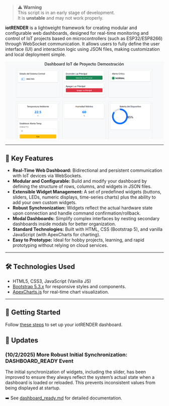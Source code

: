 > ⚠️ **Warning**  
> This script is in an early stage of development.  
> It is **unstable** and may not work properly.

**iotRENDER** is a lightweight framework for creating modular and configurable web dashboards, designed for real-time monitoring and control of IoT projects based on microcontrollers (such as ESP32/ESP8266) through WebSocket communication. It allows users to fully define the user interface (UI) and interaction logic using JSON files, making customization and local deployment simple.

![Screenshot](./docs/img/principal.png)

---

## 🌟 Key Features

*   **Real-Time Web Dashboard:** Bidirectional and persistent communication with IoT devices via WebSockets.  
*   **Modular and Configurable:** Build and modify your dashboard by defining the structure of rows, columns, and widgets in JSON files.  
*   **Extensible Widget Management:** A set of predefined widgets (buttons, sliders, LEDs, numeric displays, time-series charts) plus the ability to add your own custom widgets.  
*   **Robust Synchronization:** Widgets reflect the actual hardware state upon connection and handle command confirmation/rollback.  
*   **Modal Dashboards:** Simplify complex interfaces by nesting secondary dashboards inside modals for better organization.  
*   **Standard Technologies:** Built with HTML, CSS (Bootstrap 5), and vanilla JavaScript (with ApexCharts for charting).  
*   **Easy to Prototype:** Ideal for hobby projects, learning, and rapid prototyping without relying on cloud services.  

---

## 🛠️ Technologies Used

*   HTML5, CSS3, JavaScript (Vanilla JS)  
*   [Bootstrap 5.3.x](https://getbootstrap.com/docs/5.3/) for responsive styles and components.  
*   [ApexCharts.js](https://apexcharts.com/) for real-time chart visualization.  

---

## 🚀 Getting Started

Follow [these steps](./docs/EN/index.md) to set up your iotRENDER dashboard.  

## 📅 Updates

### (10/2/2025) More Robust Initial Synchronization: **DASHBOARD_READY** Event

The initial synchronization of widgets, including the slider, has been improved to ensure they always reflect the system’s actual state when a dashboard is loaded or reloaded.
This prevents inconsistent values from being displayed at startup.

➡️ See [dashboard_ready.md](./docs/EN/dashboard_ready.md) for detailed documentation.




